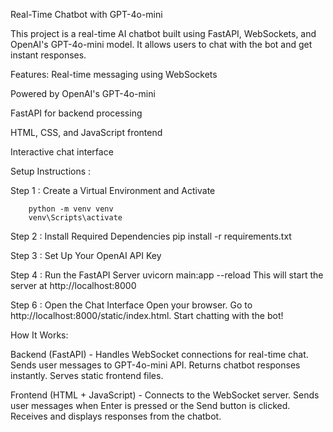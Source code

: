 Real-Time Chatbot with GPT-4o-mini

This project is a real-time AI chatbot built using FastAPI, WebSockets, and OpenAI's GPT-4o-mini model. 
It allows users to chat with the bot and get instant responses.

Features:
Real-time messaging using WebSockets

Powered by OpenAI's GPT-4o-mini

FastAPI for backend processing

HTML, CSS, and JavaScript frontend

Interactive chat interface

Setup Instructions :

Step 1 : Create a Virtual Environment and Activate
       
        python -m venv venv
        venv\Scripts\activate 

Step 2 : Install Required Dependencies
        pip install -r requirements.txt

Step 3 : Set Up Your OpenAI API Key

Step 4 : Run the FastAPI Server
         uvicorn main:app --reload
         This will start the server at http://localhost:8000

Step 6 : Open the Chat Interface
         Open your browser.
         Go to http://localhost:8000/static/index.html.
         Start chatting with the bot!


How It Works:

Backend (FastAPI) - 
Handles WebSocket connections for real-time chat.
Sends user messages to GPT-4o-mini API.
Returns chatbot responses instantly.
Serves static frontend files.


Frontend (HTML + JavaScript) - 
Connects to the WebSocket server.
Sends user messages when Enter is pressed or the Send button is clicked.
Receives and displays responses from the chatbot.